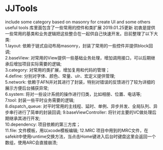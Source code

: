 # JJTools
include some category based on masonry for create UI  and some others useful tools 
库里面包含了一些常用的控件和类扩展
2019.01.25更新 初衷是提供一些常用的基类和业务逻辑把这些整合在一起供自己快速开发。目前整理了以下大类:         
1.layout:
依赖于链式自动布局masonry，封装了常用的一些控件并提供block回调;      
2.baseView:
对常用的View提供一些基础业务处理，增加调用接口，可以后期继承后增加项目实际需要的逻辑;    
3.category:
对常用的类扩展，增加复用和代码的管理；     
4.define:
分别对字体、颜色、常量、ulr、宏定义提供管理;    
5.network:
依赖于AFN并对其进行了封装，特别对错误的反馈进行了较为详细的展示方便后台捕获异常;    
6.system:
将对一些设计系统的操作进行归类，比如相册、位置、电话等;   
7.tool:
封装一些平时业务需要的逻辑;           
8.dispatch_queue:
对平时常用的主线程、延时、单例、异步并发、全局队列、异步串行进行了简单的封装回调;
9.baseViewController:
将针对主要的VC做处理后期继承其进行开发;                               
10.dependency:
项目依赖的第三方库；                
11.file:
文件模板，用以xcode模板编辑;
12.MRC
项目中用到的MRC文件，在safekit中使用runtime交换方法，当点击Home键进入后台时键盘这里会返回一个数组，使用ARC会直接崩溃;

